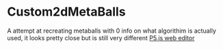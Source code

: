 # Custom2dMetaBalls
A attempt at recreating metaballs with 0 info on what algorithim is actually used, it looks pretty close but is still very different
[P5.js web editor](https://editor.p5js.org/gclebor-16/sketches/KZogpZHY3)
